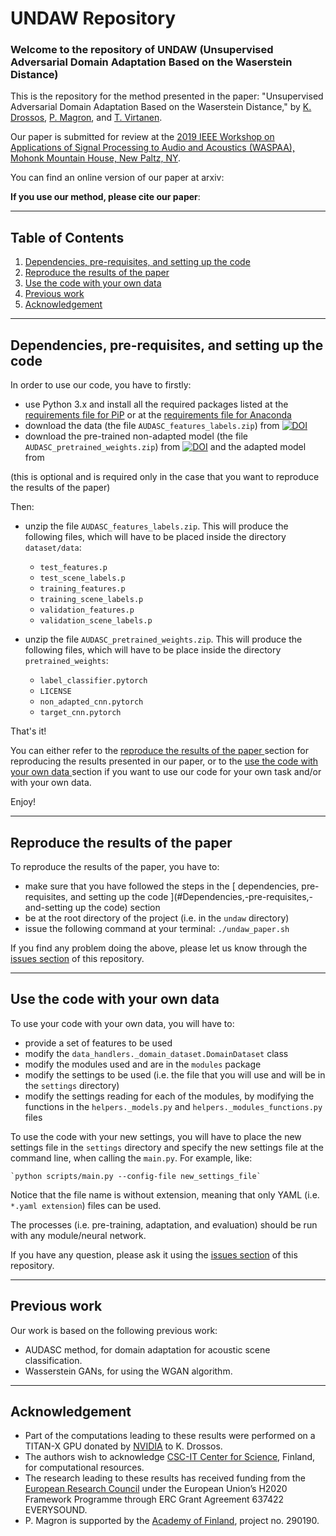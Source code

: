 # UNDAW Repository

### Welcome to the repository of UNDAW (Unsupervised Adversarial Domain Adaptation Based on the Waserstein Distance)

This is the repository for the method presented in the paper: 
"Unsupervised Adversarial Domain Adaptation Based on the Waserstein Distance," 
by [K.
Drossos](https://tutcris.tut.fi/portal/en/persons/konstantinos-drosos(b1070370-5156-4280-b354-6291618bb965).html), 
[P. Magron](http://www.cs.tut.fi/~magron/), and [T. Virtanen](http://www.cs.tut.fi/~tuomasv/). 

Our paper is submitted for review at the [2019 IEEE Workshop on Applications of Signal Processing to Audio 
and Acoustics (WASPAA), Mohonk Mountain House, New Paltz, NY](https://www.waspaa.com/). 

You can find an online version of our paper at arxiv:    

**If you use our method, please cite our paper**: 

---

## Table of Contents

1. [ Dependencies, pre-requisites, and setting up the code ](#dependencies-pre-requisites-and-setting-up-the-code)
2. [ Reproduce the results of the paper ](#reproduce-the-results-of-the-paper)
3. [ Use the code with your own data ](#use-the-code-with-your-own-data)
4. [ Previous work ](#previous-work)
5. [ Acknowledgement ](#acknowledgement)

---

## Dependencies, pre-requisites, and setting up the code
 
In order to use our code, you have to firstly:
 
* use Python 3.x and install all the required packages listed at the
[requirements file for PiP](https://github.com/dr-costas/undaw//blob/master/requirements.txt) or at the
[requirements file for Anaconda](https://github.com/dr-costas/undaw//blob/master/conda_requirements.txt) 
* download the data (the file ``AUDASC_features_labels.zip``) from 
[![DOI](https://zenodo.org/badge/DOI/10.5281/zenodo.1164585.svg)](https://zenodo.org/record/1401995#.W31Zaxx9iK4)
* download the pre-trained non-adapted model (the file ``AUDASC_pretrained_weights.zip``) from 
[![DOI](https://zenodo.org/badge/DOI/10.5281/zenodo.1164585.svg)](https://zenodo.org/record/1401995#.W31Zaxx9iK4) 
and the adapted model from 
 
(this is optional and is required only in the case that you want to reproduce the 
results of the paper)

Then: 
* unzip the file ``AUDASC_features_labels.zip``. This will produce the following files, which
will have to be placed inside the directory ``dataset/data``: 
    * ``test_features.p``
    * ``test_scene_labels.p``
    * ``training_features.p``
    * ``training_scene_labels.p``
    * ``validation_features.p``
    * ``validation_scene_labels.p`` 
    
* unzip the file ``AUDASC_pretrained_weights.zip``. This will produce the following files, which
will have to be place inside the directory ``pretrained_weights``:
    *  ``label_classifier.pytorch``
    * ``LICENSE``
    * ``non_adapted_cnn.pytorch`` 
    * ``target_cnn.pytorch``

That's it! 

You can either refer to the 
[ reproduce the results of the paper ](#reproduce-the-results-of-the-paper) section for 
reproducing the results presented in our paper, or to the
[ use the code with your own data ](#use-the-code-with-your-own-data) section if you want to
use our code for your own task and/or with your own data. 

Enjoy! 

---

## Reproduce the results of the paper

To reproduce the results of the paper, you have to:
* make sure that you have followed the steps in the 
[ dependencies, pre-requisites, and setting up the code ](#Dependencies,-pre-requisites,-and-setting up the code)
section
* be at the root directory of the project (i.e. in the ``undaw`` directory)
* issue the following command at your terminal: ``./undaw_paper.sh``

If you find any problem doing the above, please let us know through the 
[issues section](https://github.com/dr-costas/undaw/issues) of this
repository. 

---

## Use the code with your own data

To use your code with your own data, you will have to:

* provide a set of features to be used
* modify the ``data_handlers._domain_dataset.DomainDataset`` class
* modify the modules used and are in the ``modules`` package
* modify the settings to be used (i.e. the file that you will use and 
will be in the ``settings`` directory)
* modify the settings reading for each of the modules, by modifying the
functions in the ``helpers._models.py`` and ``helpers._modules_functions.py``
files 

To use the code with your new settings, you will have to place the new settings 
file in the ``settings`` directory and specify the new settings file at the
command line, when calling the ``main.py``. For example, like: 

    `python scripts/main.py --config-file new_settings_file`

Notice that the file name is without extension, meaning that only YAML
(i.e. `*.yaml extension`) files can be used.  

The processes (i.e. pre-training, adaptation, and evaluation) should be run 
with any module/neural network. 

If you have any question, please ask it using the 
[issues section](https://github.com/dr-costas/undaw/issues) of this
repository.

---

## Previous work

Our work is based on the following previous work: 
* AUDASC method, for domain adaptation for acoustic scene classification. 
* Wasserstein GANs, for using the WGAN algorithm.

--- 

## Acknowledgement

* Part of the computations leading to these results were performed on a TITAN-X GPU
donated by [NVIDIA](https://www.nvidia.com/en-us/) to K. Drossos. 
* The authors wish to acknowledge [CSC-IT Center for Science](https://www.csc.fi/), 
Finland, for computational resources. 
* The research leading to these results has received funding from the [European Research 
Council](https://erc.europa.eu/) under the European Union’s H2020 Framework Programme 
through ERC Grant Agreement 637422 EVERYSOUND. 
* P. Magron is supported by the [Academy of Finland](http://www.aka.fi/en), project no. 290190.
